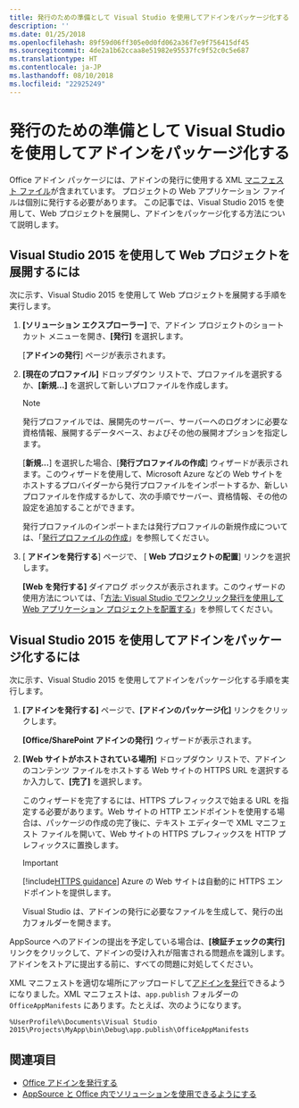 ```yaml
---
title: 発行のための準備として Visual Studio を使用してアドインをパッケージ化する
description: ''
ms.date: 01/25/2018
ms.openlocfilehash: 89f59d06ff305e0d0fd062a36f7e9f756415df45
ms.sourcegitcommit: 4de2a1b62ccaa8e51982e95537fc9f52c0c5e687
ms.translationtype: HT
ms.contentlocale: ja-JP
ms.lasthandoff: 08/10/2018
ms.locfileid: "22925249"
---
```

# <a name="package-your-add-in-using-visual-studio-to-prepare-for-publishing"></a>発行のための準備として Visual Studio を使用してアドインをパッケージ化する

Office アドイン パッケージには、アドインの発行に使用する XML [マニフェスト ファイル](../develop/add-in-manifests.md)が含まれています。 プロジェクトの Web アプリケーション ファイルは個別に発行する必要があります。 この記事では、Visual Studio 2015 を使用して、Web プロジェクトを展開し、アドインをパッケージ化する方法について説明します。

## <a name="to-deploy-your-web-project-using-visual-studio-2015"></a>Visual Studio 2015 を使用して Web プロジェクトを展開するには

次に示す、Visual Studio 2015 を使用して Web プロジェクトを展開する手順を実行します。

1. **[ソリューション エクスプローラー]** で、アドイン プロジェクトのショートカット メニューを開き、**[発行]** を選択します。
    
    [**アドインの発行**] ページが表示されます。
    
2. **[現在のプロファイル]** ドロップダウン リストで、プロファイルを選択するか、**[新規…]** を選択して新しいプロファイルを作成します。
    
    > [!NOTE]
    > 発行プロファイルでは、展開先のサーバー、サーバーへのログオンに必要な資格情報、展開するデータベース、およびその他の展開オプションを指定します。

    [**新規...**] を選択した場合、[**発行プロファイルの作成**] ウィザードが表示されます。このウィザードを使用して、Microsoft Azure などの Web サイトをホストするプロバイダーから発行プロファイルをインポートするか、新しいプロファイルを作成するかして、次の手順でサーバー、資格情報、その他の設定を追加することができます。
    
    発行プロファイルのインポートまたは発行プロファイルの新規作成については、「[発行プロファイルの作成](http://msdn.microsoft.com/library/dd465337.aspx#creating_a_profile)」を参照してください。
    
3. [ **アドインを発行する**] ページで、 [ **Web プロジェクトの配置**] リンクを選択します。
    
    **[Web を発行する]** ダイアログ ボックスが表示されます。このウィザードの使用方法については、「[方法: Visual Studio でワンクリック発行を使用して Web アプリケーション プロジェクトを配置する](http://msdn.microsoft.com/library/dd465337.aspx)」を参照してください。
    

## <a name="to-package-your-add-in-using-visual-studio-2015"></a>Visual Studio 2015 を使用してアドインをパッケージ化するには

次に示す、Visual Studio 2015 を使用してアドインをパッケージ化する手順を実行します。

1. **[アドインを発行する]** ページで、**[アドインのパッケージ化]** リンクをクリックします。
    
    **[Office/SharePoint アドインの発行]** ウィザードが表示されます。
    
2. **[Web サイトがホストされている場所]** ドロップダウン リストで、アドインのコンテンツ ファイルをホストする Web サイトの HTTPS URL を選択するか入力して、**[完了]** を選択します。 
    
    このウィザードを完了するには、HTTPS プレフィックスで始まる URL を指定する必要があります。Web サイトの HTTP エンドポイントを使用する場合は、パッケージの作成の完了後に、テキスト エディターで XML マニフェスト ファイルを開いて、Web サイトの HTTPS プレフィックスを HTTP プレフィックスに置換します。 

    > [!IMPORTANT]
    > [!include[HTTPS guidance](../includes/https-guidance.md)] Azure の Web サイトは自動的に HTTPS エンドポイントを提供します。

    Visual Studio は、アドインの発行に必要なファイルを生成して、発行の出力フォルダーを開きます。 
    
AppSource へのアドインの提出を予定している場合は、**[検証チェックの実行]** リンクをクリックして、アドインの受け入れが阻害される問題点を識別します。アドインをストアに提出する前に、すべての問題に対処してください。

XML マニフェストを適切な場所にアップロードして[アドインを発行](../publish/publish.md)できるようになりました。XML マニフェストは、`app.publish` フォルダーの `OfficeAppManifests` にあります。たとえば、次のようになります。

 `%UserProfile%\Documents\Visual Studio 2015\Projects\MyApp\bin\Debug\app.publish\OfficeAppManifests`


## <a name="see-also"></a>関連項目

- [Office アドインを発行する](../publish/publish.md)
- [AppSource と Office 内でソリューションを使用できるようにする](https://docs.microsoft.com/office/dev/store/submit-to-the-office-store)
    
